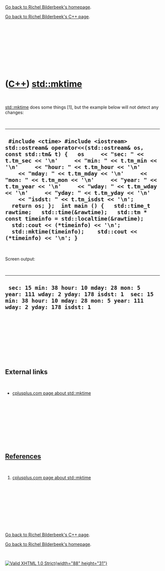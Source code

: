 [Go back to Richel Bilderbeek's homepage](index.htm).

[Go back to Richel Bilderbeek's C++ page](Cpp.htm).

 

 

 

 

 

([C++](Cpp.htm)) [std::mktime](CppMktime.htm)
=============================================

 

[std::mktime](CppMktime.htm) does some things \[1\], but the example
below will not detect any changes:

 

  --------------------------------------------------------------------------------------------------------------------------------------------------------------------------------------------------------------------------------------------------------------------------------------------------------------------------------------------------------------------------------------------------------------------------------------------------------------------------------------------------------------------------------------------------------------------------------------------------------------------------------------------------------------------------------------------------
  ` #include <ctime> #include <iostream>  std::ostream& operator<<(std::ostream& os, const std::tm& t) {   os     << "sec: " << t.tm_sec << '\n'     << "min: " << t.tm_min << '\n'     << "hour: " << t.tm_hour << '\n'     << "mday: " << t.tm_mday << '\n'     << "mon: " << t.tm_mon << '\n'     << "year: " << t.tm_year << '\n'     << "wday: " << t.tm_wday << '\n'     << "yday: " << t.tm_yday << '\n'     << "isdst: " << t.tm_isdst << '\n';   return os; };  int main () {   std::time_t rawtime;   std::time(&rawtime);   std::tm * const timeinfo = std::localtime(&rawtime);    std::cout << (*timeinfo) << '\n';    std::mktime(timeinfo);    std::cout << (*timeinfo) << '\n'; }`
  --------------------------------------------------------------------------------------------------------------------------------------------------------------------------------------------------------------------------------------------------------------------------------------------------------------------------------------------------------------------------------------------------------------------------------------------------------------------------------------------------------------------------------------------------------------------------------------------------------------------------------------------------------------------------------------------------

 

Screen output:

 

  -----------------------------------------------------------------------------------------------------------------------------------------------------------------
  ` sec: 15 min: 38 hour: 10 mday: 28 mon: 5 year: 111 wday: 2 yday: 178 isdst: 1  sec: 15 min: 38 hour: 10 mday: 28 mon: 5 year: 111 wday: 2 yday: 178 isdst: 1`
  -----------------------------------------------------------------------------------------------------------------------------------------------------------------

 

 

 

 

 

External links
--------------

 

-   [cplusplus.com page about
    std::mktime](http://www.cplusplus.com/reference/clibrary/ctime/mktime)

 

 

 

 

 

[References](CppReferences.htm)
-------------------------------

 

1.  [cplusplus.com page about
    std::mktime](http://www.cplusplus.com/reference/clibrary/ctime/mktime)

 

 

 

 

 

[Go back to Richel Bilderbeek's C++ page](Cpp.htm).

[Go back to Richel Bilderbeek's homepage](index.htm).

 

[![Valid XHTML 1.0 Strict](valid-xhtml10.png){width="88"
height="31"}](http://validator.w3.org/check?uri=referer)
